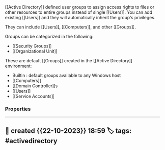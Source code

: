 
[[Active Directory]] defined user groups to assign access rights to files or other resources to entire groups instead of single [[Users]]. You can add existing [[Users]] and they will automatically inherit the group's privileges. 

They can include [[Users]], [[Computers]], and other [[Groups]].

Groups can be categorized in the following:

- [[Security Groups]]
- [[Organizational Unit]]

These are default [[Groups]] created in the [[Active Directory]] environment:

- Builtin : default groups available to any Windows host
- [[Computers]]
- [[Domain Controller]]s
- [[Users]]
- [[Service Accounts]]


### Properties
---
📆 created   {{22-10-2023}} 18:59
🏷️ tags: #activedirectory
---


